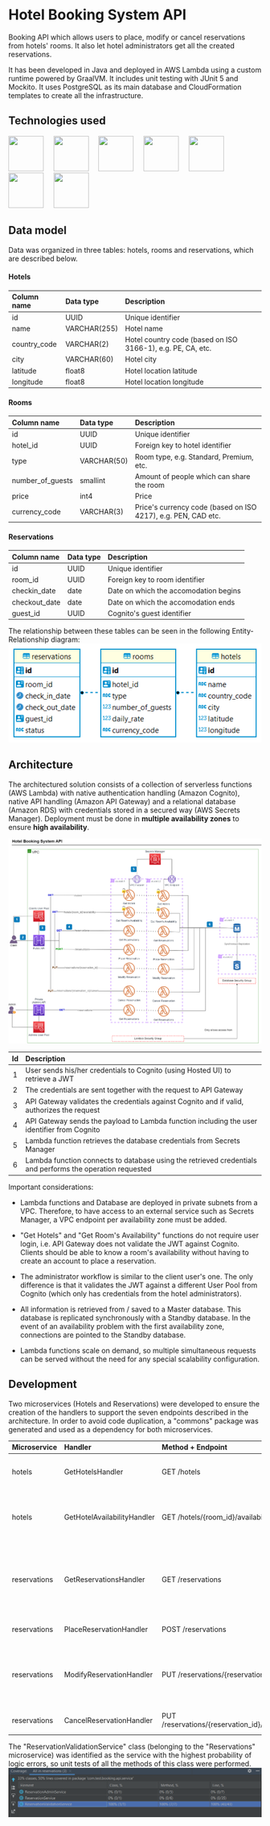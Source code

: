 # Hotel Booking System API

Booking API which allows users to place, modify or cancel reservations from hotels' rooms. It also let hotel administrators get all the created reservations.

It has been developed in Java and deployed in AWS Lambda using a custom runtime powered by GraalVM. It includes unit testing with JUnit 5 and Mockito. It uses PostgreSQL as its main database and CloudFormation templates to create all the infrastructure.

## Technologies used
<img src="https://user-images.githubusercontent.com/25181517/183896132-54262f2e-6d98-41e3-8888-e40ab5a17326.png" width="70" height="70" /> &nbsp; &nbsp;
<img src="https://user-images.githubusercontent.com/25181517/117201156-9a724800-adec-11eb-9a9d-3cd0f67da4bc.png" width="70" height="70" /> &nbsp; &nbsp;
<img src="https://user-images.githubusercontent.com/25181517/183017085-067f30b6-1032-4f89-adc4-ba917d6d0f3a.png" width="70" height="70" /> &nbsp; &nbsp;
<img src="https://user-images.githubusercontent.com/25181517/117207242-07d5a700-adf4-11eb-975e-be04e62b984b.png" width="70" height="70" /> &nbsp; &nbsp;
<img src="https://user-images.githubusercontent.com/25181517/117533873-484d4480-afef-11eb-9fad-67c8605e3592.png" width="70" height="70" /> &nbsp; &nbsp;
<img src="https://user-images.githubusercontent.com/25181517/183892181-ad32b69e-3603-418c-b8e7-99e976c2a784.png" width="70" height="70" /> &nbsp; &nbsp;
<img src="https://user-images.githubusercontent.com/25181517/117208740-bfb78400-adf5-11eb-97bb-09072b6bedfc.png" width="70" height="70" />

## Data model
Data was organized in three tables: hotels, rooms and reservations, which are described below.

#### Hotels
| Column name  | Data type    | Description                                                  |
| :-----       | :---         | :---                                                         |
| id     	   | UUID         |	Unique identifier                                            |
| name	       | VARCHAR(255) |	Hotel name                                                   |
| country_code | VARCHAR(2)   |	Hotel country code (based on ISO 3166-1), e.g. PE, CA, etc.  |
| city         | VARCHAR(60)  |	Hotel city                                                   |
| latitude     | float8	      | Hotel location latitude                                      |
| longitude    | float8	      | Hotel location longitude                                     |

#### Rooms
| Column name      | Data type   | Description                                                   |
| :-----           | :---        | :---                                                          |
| id     	       | UUID        |	Unique identifier                                            |
| hotel_id         | UUID        |	Foreign key to hotel identifier                              |
| type             | VARCHAR(50) |	Room type, e.g. Standard, Premium, etc.                      |
| number_of_guests | smallint    |	Amount of people which can share the room                    |
| price            | int4	     | Price                                                         |
| currency_code    | VARCHAR(3)	 | Price's currency code (based on ISO 4217), e.g. PEN, CAD etc. |

#### Reservations
| Column name   | Data type | Description                           |
| :-----        | :---      | :---                                  |
| id	        | UUID	    | Unique identifier                     |
| room_id	    | UUID	    | Foreign key to room identifier        |
| checkin_date	| date	    | Date on which the accomodation begins |
| checkout_date	| date	    | Date on which the accomodation ends   |
| guest_id	    | UUID	    | Cognito's guest identifier            |

The relationship between these tables can be seen in the following Entity-Relationship diagram:
![Database ER Diagram](./img/db_er_diagram.png)

## Architecture

The architectured solution consists of a collection of serverless functions (AWS Lambda) with native authentication handling (Amazon Cognito), native API handling (Amazon API Gateway) and a relational database (Amazon RDS) with credentials stored in a secured way (AWS Secrets Manager). Deployment must be done in **multiple availability zones** to ensure **high availability**.

![Architecture](./img/architecture.png)

| Id    | Description
| :---:  | :---
| 1     | User sends his/her credentials to Cognito (using Hosted UI) to retrieve a JWT
| 2     | The credentials are sent together with the request to API Gateway
| 3     | API Gateway validates the credentials against Cognito and if valid, authorizes the request 
| 4     | API Gateway sends the payload to Lambda function including the user identifier from Cognito
| 5     | Lambda function retrieves the database credentials from Secrets Manager
| 6     | Lambda function connects to database using the retrieved credentials and performs the operation requested

Important considerations:
* Lambda functions and Database are deployed in private subnets from a VPC. Therefore, to have access to an external service such as Secrets Manager, a VPC endpoint per availability zone must be added.

* "Get Hotels" and "Get Room's Availability" functions do not require user login, i.e. API Gateway does not validate the JWT against Cognito. Clients should be able to know a room's availability without having to create an account to place a reservation.

* The administrator workflow is similar to the client user's one. The only difference is that it validates the JWT against a different User Pool from Cognito (which only has credentials from the hotel administrators).

* All information is retrieved from / saved to a Master database. This database is replicated synchronously with a Standby database. In the event of an availability problem with the first availability zone, connections are pointed to the Standby database.

* Lambda functions scale on demand, so multiple simultaneous requests can be served without the need for any special scalability configuration.

## Development
Two microservices (Hotels and Reservations) were developed to ensure the creation of the handlers to support the seven endpoints described in the architecture. In order to avoid code duplication, a "commons" package was generated and used as a dependency for both microservices.


| Microservice      | Handler                     | Method + Endpoint                         | Description                           |
| :-----       | :---                        | :---                                      | :--- 
| hotels	   | GetHotelsHandler	         | GET /hotels                               | Retrieves all hotels with rooms information
| hotels	   | GetHotelAvailabilityHandler | GET /hotels/{room_id}/availability        | Retrieves the availability for a specific room
| reservations | GetReservationsHandler	     | GET /reservations                         | Retrieves the reservations created (for a user or for all users if triggered by an admin)
| reservations | PlaceReservationHandler	 | POST /reservations                        | Creates a new reservation
| reservations | ModifyReservationHandler	 | PUT /reservations/{reservation_id}        | Updates the check-in and/or check-out dates for an existing reservations
| reservations | CancelReservationHandler	 | PUT /reservations/{reservation_id}/cancel | Cancel a valid reservation

The "ReservationValidationService" class (belonging to the "Reservations" microservice) was identified as the service with the highest probability of logic errors, so unit tests of all the methods of this class were performed.
![Unit Tests](./img/unit-tests.PNG)